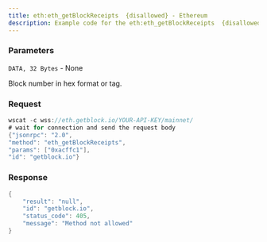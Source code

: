```yaml
---
title: eth:eth_getBlockReceipts  {disallowed} - Ethereum
description: Example code for the eth:eth_getBlockReceipts  {disallowed} ws method. Сomplete guide on how to use eth:eth_getBlockReceipts  {disallowed} ws in GetBlock.io Web3 documentation.
---
```


### Parameters


`DATA, 32 Bytes` - None

Block number in hex format or tag.

### Request

``` java
wscat -c wss://eth.getblock.io/YOUR-API-KEY/mainnet/ 
# wait for connection and send the request body 
{"jsonrpc": "2.0",
"method": "eth_getBlockReceipts",
"params": ["0xacffc1"],
"id": "getblock.io"}
```

###  Response

``` java
{
    "result": "null",
    "id": "getblock.io",
    "status_code": 405,
    "message": "Method not allowed"
}
```

